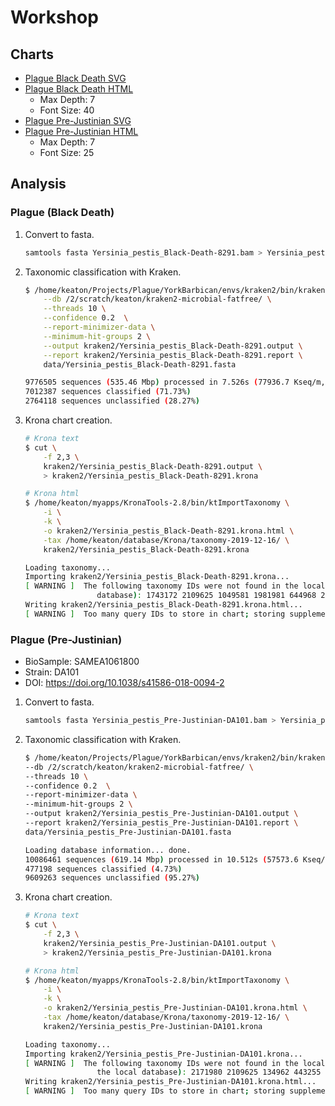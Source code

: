 # Workshop

## Charts

- [Plague Black Death SVG](https://raw.githack.com/ktmeaton/slides/master/2021/03/06_Workshop_Plague-Black-Death.svg)
- [Plague Black Death HTML](https://raw.githack.com/ktmeaton/slides/master/2021/03/06_Workshop_Plague-Black-Death.html)
    - Max Depth: 7
    - Font Size: 40
- [Plague Pre-Justinian SVG](https://raw.githack.com/ktmeaton/slides/master/2021/03/06_Workshop_Plague-Pre-Justinian.svg)
- [Plague Pre-Justinian HTML](https://raw.githack.com/ktmeaton/slides/master/2021/03/06_Workshop_Plague-Pre-Justinian.html)
    - Max Depth: 7
    - Font Size: 25

## Analysis

### Plague (Black Death)

1. Convert to fasta.

    ```bash
    samtools fasta Yersinia_pestis_Black-Death-8291.bam > Yersinia_pestis_Black-Death-8291.fasta
    ```

2. Taxonomic classification with Kraken.

    ```bash
    $ /home/keaton/Projects/Plague/YorkBarbican/envs/kraken2/bin/kraken2 \
        --db /2/scratch/keaton/kraken2-microbial-fatfree/ \
        --threads 10 \
        --confidence 0.2  \
        --report-minimizer-data \
        --minimum-hit-groups 2 \
        --output kraken2/Yersinia_pestis_Black-Death-8291.output \
        --report kraken2/Yersinia_pestis_Black-Death-8291.report \
        data/Yersinia_pestis_Black-Death-8291.fasta

    9776505 sequences (535.46 Mbp) processed in 7.526s (77936.7 Kseq/m, 4268.62 Mbp/m).
    7012387 sequences classified (71.73%)
    2764118 sequences unclassified (28.27%)
    ```

3. Krona chart creation.

    ```bash
    # Krona text
    $ cut \
        -f 2,3 \
        kraken2/Yersinia_pestis_Black-Death-8291.output \
        > kraken2/Yersinia_pestis_Black-Death-8291.krona

    # Krona html
    $ /home/keaton/myapps/KronaTools-2.8/bin/ktImportTaxonomy \
        -i \
        -k \
        -o kraken2/Yersinia_pestis_Black-Death-8291.krona.html \
        -tax /home/keaton/database/Krona/taxonomy-2019-12-16/ \
        kraken2/Yersinia_pestis_Black-Death-8291.krona

    Loading taxonomy...
    Importing kraken2/Yersinia_pestis_Black-Death-8291.krona...
    [ WARNING ]  The following taxonomy IDs were not found in the local database and were set to root (if they were recently added to NCBI, use updateTaxonomy.sh to update the local
                    database): 1743172 2109625 1049581 1981981 644968 2036817 2183547 1826873 134962 2071623
    Writing kraken2/Yersinia_pestis_Black-Death-8291.krona.html...
    [ WARNING ]  Too many query IDs to store in chart; storing supplemental files in 'kraken2/Yersinia_pestis_Black-Death-8291.krona.html.files'.        
    ```

### Plague (Pre-Justinian)

- BioSample: SAMEA1061800
- Strain: DA101
- DOI: https://doi.org/10.1038/s41586-018-0094-2  

1. Convert to fasta.

    ```bash
    samtools fasta Yersinia_pestis_Pre-Justinian-DA101.bam > Yersinia_pestis_Pre-Justinian-DA101.fasta
    ```

2. Taxonomic classification with Kraken.

    ```bash
    $ /home/keaton/Projects/Plague/YorkBarbican/envs/kraken2/bin/kraken2 \
    --db /2/scratch/keaton/kraken2-microbial-fatfree/ \
    --threads 10 \
    --confidence 0.2  \
    --report-minimizer-data \
    --minimum-hit-groups 2 \
    --output kraken2/Yersinia_pestis_Pre-Justinian-DA101.output \
    --report kraken2/Yersinia_pestis_Pre-Justinian-DA101.report \
    data/Yersinia_pestis_Pre-Justinian-DA101.fasta

    Loading database information... done.
    10086461 sequences (619.14 Mbp) processed in 10.512s (57573.6 Kseq/m, 3534.03 Mbp/m).
    477198 sequences classified (4.73%)
    9609263 sequences unclassified (95.27%)
    ```

3. Krona chart creation.

    ```bash
    # Krona text
    $ cut \
        -f 2,3 \
        kraken2/Yersinia_pestis_Pre-Justinian-DA101.output \
        > kraken2/Yersinia_pestis_Pre-Justinian-DA101.krona

    # Krona html
    $ /home/keaton/myapps/KronaTools-2.8/bin/ktImportTaxonomy \
        -i \
        -k \
        -o kraken2/Yersinia_pestis_Pre-Justinian-DA101.krona.html \
        -tax /home/keaton/database/Krona/taxonomy-2019-12-16/ \
        kraken2/Yersinia_pestis_Pre-Justinian-DA101.krona

    Loading taxonomy...
    Importing kraken2/Yersinia_pestis_Pre-Justinian-DA101.krona...
    [ WARNING ]  The following taxonomy IDs were not found in the local database and were set to root (if they were recently added to NCBI, use updateTaxonomy.sh to update
                    the local database): 2171980 2109625 134962 443255 2183547 2036817 330 62153
    Writing kraken2/Yersinia_pestis_Pre-Justinian-DA101.krona.html...
    [ WARNING ]  Too many query IDs to store in chart; storing supplemental files in 'kraken2/Yersinia_pestis_Pre-Justinian-DA101.krona.html.files'.
    ```